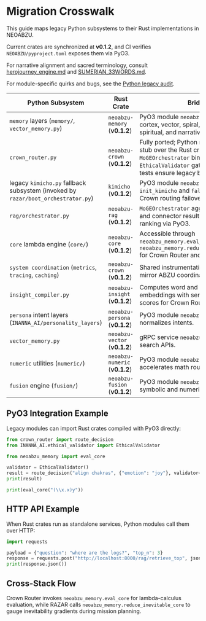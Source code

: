 # Migration Crosswalk

This guide maps legacy Python subsystems to their Rust implementations in NEOABZU.

Current crates are synchronized at **v0.1.2**, and CI verifies `NEOABZU/pyproject.toml` exposes them via PyO3.

For narrative alignment and sacred terminology, consult [herojourney_engine.md](herojourney_engine.md) and [SUMERIAN_33WORDS.md](SUMERIAN_33WORDS.md).

For module-specific quirks and bugs, see the [Python legacy audit](../../docs/python_legacy_audit.md).

| Python Subsystem | Rust Crate | Bridge |
| --- | --- | --- |
| `memory` layers (`memory/`, `vector_memory.py`) | `neoabzu-memory` (**v0.1.2**) | PyO3 module `neoabzu_memory` bundles cortex, vector, spiral, emotional, mental, spiritual, and narrative layers. |
| `crown_router.py` | `neoabzu-crown` (**v0.1.2**) | Fully ported; Python module is a thin stub over the Rust crate with native `MoGEOrchestrator` bindings and optional `EthicalValidator` gating. RAZAR parity tests ensure legacy behavior. |
| legacy `kimicho.py` fallback subsystem (invoked by `razar/boot_orchestrator.py`) | `kimicho` (**v0.1.2**) | PyO3 module `neoabzu_kimicho` exposes `init_kimicho` and `fallback_k2` for Crown routing failover. |
| `rag/orchestrator.py` | `neoabzu-rag` (**v0.1.2**) | `MoGEOrchestrator` aggregates memory and connector results with optional ranking via PyO3. |
| `core` lambda engine (`core/`) | `neoabzu-core` (**v0.1.2**) | Accessible through `neoabzu_memory.eval_core` and `neoabzu_memory.reduce_inevitable_core` for Crown Router and RAZAR. |
| `system coordination` (`metrics`, `tracing`, `caching`) | `neoabzu-crown` (**v0.1.2**) | Shared instrumentation and caches mirror ABZU coordination. |
| `insight_compiler.py` | `neoabzu-insight` (**v0.1.2**) | Computes word and bigram embeddings with semantic similarity scores for Crown Router consumption. |
| `persona` intent layers (`INANNA_AI/personality_layers`) | `neoabzu-persona` (**v0.1.2**) | PyO3 module `neoabzu_persona` normalizes intents. |
| `vector_memory.py` | `neoabzu-vector` (**v0.1.2**) | gRPC service `neoabzu_vector` exposes search APIs. |
| `numeric` utilities (`numeric/`) | `neoabzu-numeric` (**v0.1.2**) | PyO3 module `neoabzu_numeric` accelerates math routines. |
| `fusion` engine (`fusion/`) | `neoabzu-fusion` (**v0.1.2**) | PyO3 module `neoabzu_fusion` merges symbolic and numeric invariants. |

## PyO3 Integration Example

Legacy modules can import Rust crates compiled with PyO3 directly:

```python
from crown_router import route_decision
from INANNA_AI.ethical_validator import EthicalValidator

from neoabzu_memory import eval_core

validator = EthicalValidator()
result = route_decision("align chakras", {"emotion": "joy"}, validator=validator)
print(result)

print(eval_core("(\\x.x)y"))
```

## HTTP API Example

When Rust crates run as standalone services, Python modules call them over HTTP:

```python
import requests

payload = {"question": "where are the logs?", "top_n": 3}
response = requests.post("http://localhost:8000/rag/retrieve_top", json=payload)
print(response.json())
```

## Cross-Stack Flow

Crown Router invokes `neoabzu_memory.eval_core` for lambda-calculus evaluation, while RAZAR calls `neoabzu_memory.reduce_inevitable_core` to gauge inevitability gradients during mission planning.
